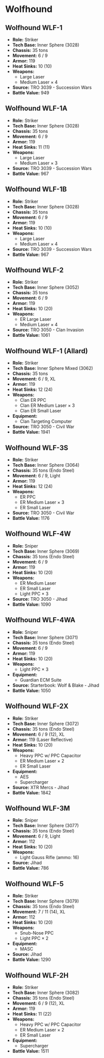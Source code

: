 # Wolfhound
## Wolfhound WLF-1
- **Role:** Striker
- **Tech Base:** Inner Sphere (3028)
- **Chassis:** 35 tons
- **Movement:** 6 / 9
- **Armor:** 119
- **Heat Sinks:** 10 (10)
- **Weapons:**
  - Large Laser
  - Medium Laser × 4
- **Source:** TRO 3039 - Succession Wars
- **Battle Value:** 949

## Wolfhound WLF-1A
- **Role:** Striker
- **Tech Base:** Inner Sphere (3028)
- **Chassis:** 35 tons
- **Movement:** 6 / 9
- **Armor:** 119
- **Heat Sinks:** 11 (11)
- **Weapons:**
  - Large Laser
  - Medium Laser × 3
- **Source:** TRO 3039 - Succession Wars
- **Battle Value:** 967

## Wolfhound WLF-1B
- **Role:** Striker
- **Tech Base:** Inner Sphere (3028)
- **Chassis:** 35 tons
- **Movement:** 6 / 9
- **Armor:** 119
- **Heat Sinks:** 10 (10)
- **Weapons:**
  - Large Laser
  - Medium Laser × 4
- **Source:** TRO 3039 - Succession Wars
- **Battle Value:** 967

## Wolfhound WLF-2
- **Role:** Striker
- **Tech Base:** Inner Sphere (3052)
- **Chassis:** 35 tons
- **Movement:** 6 / 9
- **Armor:** 119
- **Heat Sinks:** 10 (20)
- **Weapons:**
  - ER Large Laser
  - Medium Laser × 4
- **Source:** TRO 3050 - Clan Invasion
- **Battle Value:** 1061

## Wolfhound WLF-1 (Allard)
- **Role:** Striker
- **Tech Base:** Inner Sphere Mixed (3062)
- **Chassis:** 35 tons
- **Movement:** 6 / 9, XL
- **Armor:** 119
- **Heat Sinks:** 12 (24)
- **Weapons:**
  - Clan ER PPC
  - Clan ER Medium Laser × 3
  - Clan ER Small Laser
- **Equipment:**
  - Clan Targeting Computer
- **Source:** TRO 3050 - Civil War
- **Battle Value:** 1941

## Wolfhound WLF-3S
- **Role:** Striker
- **Tech Base:** Inner Sphere (3064)
- **Chassis:** 35 tons (Endo Steel)
- **Movement:** 6 / 9, Light
- **Armor:** 119
- **Heat Sinks:** 12 (24)
- **Weapons:**
  - ER PPC
  - ER Medium Laser × 3
  - ER Small Laser
- **Source:** TRO 3050 - Civil War
- **Battle Value:** 1176

## Wolfhound WLF-4W
- **Role:** Sniper
- **Tech Base:** Inner Sphere (3069)
- **Chassis:** 35 tons (Endo Steel)
- **Movement:** 6 / 9
- **Armor:** 119
- **Heat Sinks:** 10 (20)
- **Weapons:**
  - ER Medium Laser
  - ER Small Laser
  - Light PPC × 3
- **Source:** TRO 3050 - Jihad
- **Battle Value:** 1090

## Wolfhound WLF-4WA
- **Role:** Sniper
- **Tech Base:** Inner Sphere (3071)
- **Chassis:** 35 tons (Endo Steel)
- **Movement:** 6 / 9
- **Armor:** 119
- **Heat Sinks:** 10 (20)
- **Weapons:**
  - Light PPC × 3
- **Equipment:**
  - Guardian ECM Suite
- **Source:** Starterbook: Wolf & Blake - Jihad
- **Battle Value:** 1050

## Wolfhound WLF-2X
- **Role:** Striker
- **Tech Base:** Inner Sphere (3072)
- **Chassis:** 35 tons (Endo Steel)
- **Movement:** 6 / 9 (12), XL
- **Armor:** 119 (Laser Reflective)
- **Heat Sinks:** 10 (20)
- **Weapons:**
  - Heavy PPC w/ PPC Capacitor
  - ER Medium Laser × 2
  - ER Small Laser
- **Equipment:**
  - AES
  - Supercharger
- **Source:** XTR Mercs - Jihad
- **Battle Value:** 1842

## Wolfhound WLF-3M
- **Role:** Sniper
- **Tech Base:** Inner Sphere (3077)
- **Chassis:** 35 tons (Endo Steel)
- **Movement:** 6 / 9, Light
- **Armor:** 112
- **Heat Sinks:** 10 (20)
- **Weapons:**
  - Light Gauss Rifle (ammo: 16)
- **Source:** Jihad
- **Battle Value:** 786

## Wolfhound WLF-5
- **Role:** Striker
- **Tech Base:** Inner Sphere (3079)
- **Chassis:** 35 tons (Endo Steel)
- **Movement:** 7 / 11 (14), XL
- **Armor:** 112
- **Heat Sinks:** 10 (20)
- **Weapons:**
  - Snub-Nose PPC
  - Light PPC × 2
- **Equipment:**
  - MASC
- **Source:** Jihad
- **Battle Value:** 1290

## Wolfhound WLF-2H
- **Role:** Striker
- **Tech Base:** Inner Sphere (3082)
- **Chassis:** 35 tons (Endo Steel)
- **Movement:** 6 / 9 (12), XL
- **Armor:** 119
- **Heat Sinks:** 11 (22)
- **Weapons:**
  - Heavy PPC w/ PPC Capacitor
  - ER Medium Laser × 2
  - ER Small Laser
- **Equipment:**
  - Supercharger
- **Battle Value:** 1511

